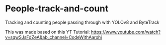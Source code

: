 # People-track-and-count
Tracking and counting people passing through with YOLOv8 and ByteTrack

This was made based on this YT Tutorial: https://www.youtube.com/watch?v=sqwSJsFdZeA&ab_channel=CodeWithAarohi
